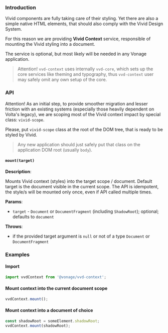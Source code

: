 ### Introduction

Vivid components are fully taking care of their styling.
Yet there are also a simple native HTML elements, that should also comply with the Vivid Design System.

For this reason we are providing **Vivid Context** service, responsible of mounting the Vivid styling into a document.

The service is optional, but most likely will be needed in any Vonage application.

> Attention! `vvd-context` uses internally `vvd-core`, which sets up the core services like theming and typography, thus `vvd-context` user may safely omit any own setup of the core.

### API

Attention! As an initial step, to provide smoother migration and lesser friction with an existing systems (especially those heavily dependent on Volta's legacy), we are scoping most of the Vivid context impact by special class: `vivid-scope`.

Please, put `vivid-scope` class at the root of the DOM tree, that is ready to be styled by Vivid.

> Any new application should just safely put that class on the application DOM root (usually `body`).

#### `mount(target)`

**Description**:

Mounts Vivid context (styles) into the target scope / document.
Default target is the document visible in the current scope.
The API is idempotent, the style/s will be mounted only once, even if API called multiple times.

**Params**:
- `target` - `Document` or `DocumentFragment` (including `ShadowRoot`); optional; defaults to `document`

**Throws**:
- if the provided target argument is `null` or not of a type `Document` or `DocumentFragment`

### Examples

#### Import

```js
import vvdContext from '@vonage/vvd-context';
```

#### Mount context into the current document scope

```js
vvdContext.mount();
```

#### Mount context into a document of choice

```js
const shadowRoot = someElement.shadowRoot;
vvdContext.mount(shadowRoot);
```